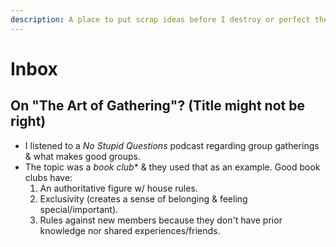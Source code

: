 ```yaml
---
description: A place to put scrap ideas before I destroy or perfect them.
---
```


# Inbox

## On "The Art of Gathering"? (Title might not be right)
* I listened to a *No Stupid Questions* podcast regarding group gatherings & what makes good groups.
* The topic was a *book club** & they used that as an example. Good book clubs have:
  1. An authoritative figure w/ house rules.
  2. Exclusivity (creates a sense of belonging & feeling special/important).
  3. Rules against new members because they don't have prior knowledge nor shared experiences/friends.